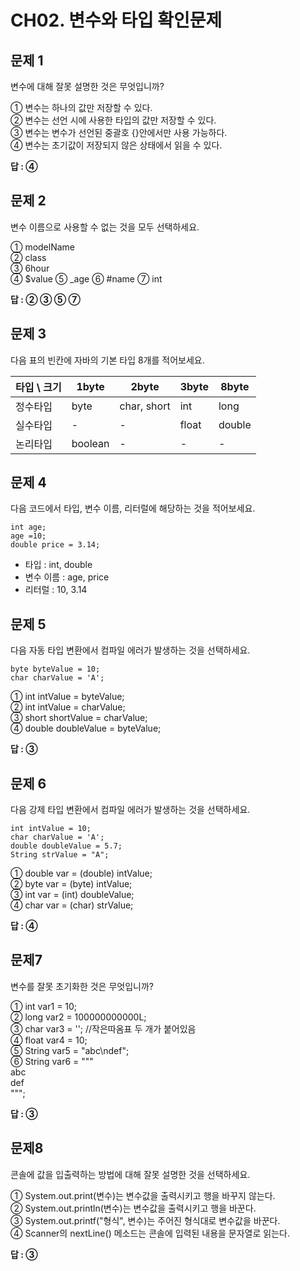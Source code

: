 # CH02. 변수와 타입 확인문제

## 문제 1
변수에 대해 잘못 설명한 것은 무엇입니까?

① 변수는 하나의 값만 저장할 수 있다.  
② 변수는 선언 시에 사용한 타입의 값만 저장할 수 있다.  
③ 변수는 변수가 선언된 중괄호 {}안에서만 사용 가능하다.  
④ 변수는 초기값이 저장되지 않은 상태에서 읽을 수 있다.  

**답 : ④**
      
## 문제 2
변수 이름으로 사용할 수 없는 것을 모두 선택하세요.

① modelName  
② class  
③ 6hour  
④ $value
⑤ _age
⑥ #name
⑦ int

**답 : ② ③ ⑤ ⑦**

## 문제 3
다음 표의 빈칸에 자바의 기본 타입 8개를 적어보세요.

|타입 \ 크기  |  1byte  | 2byte | 3byte | 8byte|
|-----------|---------|--------|---------|--------|
|정수타입|byte|char, short|int|long|
|실수타입|-|-|float|double|
|논리타입|boolean|-|-|-|-|

## 문제 4
다음 코드에서 타입, 변수 이름, 리터럴에 해당하는 것을 적어보세요.

```
int age;
age =10;
double price = 3.14;
```
- 타입 : int, double  
- 변수 이름 : age, price  
- 리터럴 : 10, 3.14  

## 문제 5
다음 자동 타입 변환에서 컴파일 에러가 발생하는 것을 선택하세요.

```
byte byteValue = 10;
char charValue = 'A';
```
  
① int intValue = byteValue;  
② int intValue = charValue;  
③ short shortValue = charValue;  
④ double doubleValue = byteValue;

**답 : ③**

## 문제 6
다음 강제 타입 변환에서 컴파일 에러가 발생하는 것을 선택하세요.
  
```
int intValue = 10;
char charValue = 'A';
double doubleValue = 5.7;
String strValue = "A";
```

① double var = (double) intValue;  
② byte var = (byte) intValue;  
③ int var = (int) doubleValue;  
④ char var = (char) strValue;  

**답 : ④**

## 문제7
변수를 잘못 초기화한 것은 무엇입니까?

① int var1 = 10;  
② long var2 = 100000000000L;  
③ char var3 = ''; //작은따옴표 두 개가 붙어있음  
④ float var4 = 10;   
⑤ String var5 = "abc\ndef";  
⑥ String var6 = """  
abc  
def  
""";

**답 : ③**

## 문제8
콘솔에 값을 입출력하는 방법에 대해 잘못 설명한 것을 선택하세요.

① System.out.print(변수)는 변수값을 출력시키고 행을 바꾸지 않는다.  
② System.out.println(변수)는 변수값을 출력시키고 행을 바꾼다.  
③ System.out.printf("형식", 변수)는 주어진 형식대로 변수값을 바꾼다.  
④ Scanner의 nextLine() 메소드는 콘솔에 입력된 내용을 문자열로 읽는다.  
  
**답 : ③**


